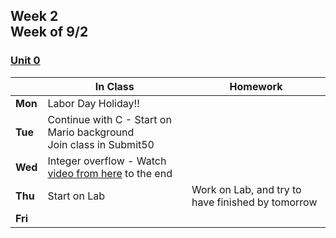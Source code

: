 <meta http-equiv="refresh" content="300"/>

## Week 2<br>Week of 9/2 

### [Unit 0](/apcsp/curriculum/0)

  |       |In Class               |Homework   |
  |-------|---------              |---------  |
  |**Mon**|Labor Day Holiday!! | |
  |**Tue**|Continue with C - Start on Mario background<br>Join class in Submit50 | |
  |**Wed**|Integer overflow - Watch [video from here](https://youtu.be/cwtpLIWylAw?si=An-s6vJ-7EhVhqWE&t=7708) to the end | |
  |**Thu**|Start on Lab |Work on Lab, and try to have finished by tomorrow |
  |**Fri**| | |
